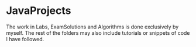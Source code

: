 # JavaProjects
The work in Labs, ExamSolutions and Algorithms is done exclusively by myself. The rest of the folders may also include tutorials or snippets of code I have followed.
